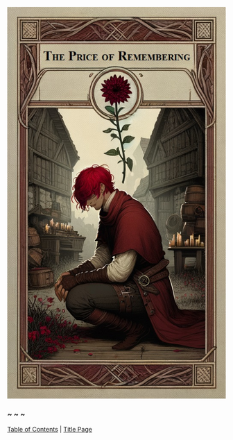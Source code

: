 ![The Price of Remembering](images/cover.jpg)

### ~ ~ ~

[Table of Contents](Table_of_Contents.md) | [Title Page](Title_Page.md)
